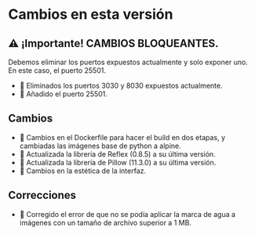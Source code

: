 # Cambios en esta versión

## ⚠️ ¡Importante! CAMBIOS BLOQUEANTES.
Debemos eliminar los puertos expuestos actualmente y solo exponer uno. En este caso, el puerto 25501.

- 👷 Eliminados los puertos 3030 y 8030 expuestos actualmente.
- 👷 Añadido el puerto 25501.

## Cambios
- 🔧 Cambios en el Dockerfile para hacer el build en dos etapas, y cambiadas las imágenes base de python a alpine.
- 🔧 Actualizada la librería de Reflex (0.8.5) a su última versión.
- 🔧 Actualizada la librería de Pillow (11.3.0) a su última versión.
- 🔧 Cambios en la estética de la interfaz.

## Correcciones
- 🐛 Corregido el error de que no se podía aplicar la marca de agua a imágenes con un tamaño de archivo superior a 1 MB.
